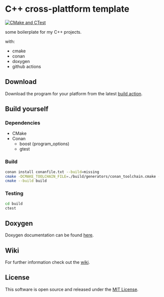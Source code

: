 # C++ cross-plattform template

<!-- make shure to adjust all the links! -->
[![CMake and CTest](https://github.com/314rs/cpp_cross_plattform_template_study/actions/workflows/cmake.yml/badge.svg?branch=main)](https://github.com/314rs/cpp_cross_plattform_template_study/actions/workflows/cmake.yml)

some boilerplate for my C++ projects.

with:

- cmake
- conan
- doxygen
- github actions
<!-- delete/change above in actual project -->

## Download

Download the program for your platform from the latest [build action](https://github.com/314rs/cpp_cross_plattform_template_study/actions/workflows/cmake.yml).

## Build yourself

### Dependencies

- CMake
- Conan
  - boost (program_options)
  - gtest

### Build

```sh
conan install conanfile.txt --build=missing
cmake -DCMAKE_TOOLCHAIN_FILE=./build/generators/conan_toolchain.cmake -S. -B./build -G "YourGeneratorHere"
cmake --build build
```
<!-- TODO is this correct? check manual build commands. -->

### Testing

```sh
cd build
ctest
```

## Doxygen

Doxygen documentation can be found [here](https://314rs.github.io/cpp_cross_plattform_template_study/).
<!-- acually it cannot at the moment. gh-pages are not allowed for private repos -->

## Wiki

For further information check out the [wiki](https://github.com/314rs/cpp_cross_plattform_template_study/wiki).

## License

This software is open source and released under the [MIT License](LICENSE.txt).
